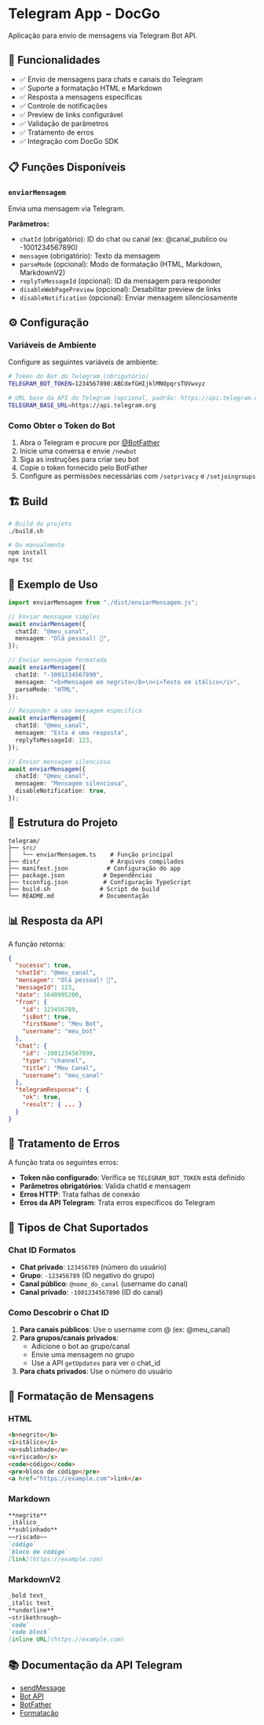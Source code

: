 # Telegram App - DocGo

Aplicação para envio de mensagens via Telegram Bot API.

## 🚀 Funcionalidades

- ✅ Envio de mensagens para chats e canais do Telegram
- ✅ Suporte a formatação HTML e Markdown
- ✅ Resposta a mensagens específicas
- ✅ Controle de notificações
- ✅ Preview de links configurável
- ✅ Validação de parâmetros
- ✅ Tratamento de erros
- ✅ Integração com DocGo SDK

## 📋 Funções Disponíveis

### `enviarMensagem`

Envia uma mensagem via Telegram.

**Parâmetros:**

- `chatId` (obrigatório): ID do chat ou canal (ex: @canal_publico ou -1001234567890)
- `mensagem` (obrigatório): Texto da mensagem
- `parseMode` (opcional): Modo de formatação (HTML, Markdown, MarkdownV2)
- `replyToMessageId` (opcional): ID da mensagem para responder
- `disableWebPagePreview` (opcional): Desabilitar preview de links
- `disableNotification` (opcional): Enviar mensagem silenciosamente

## ⚙️ Configuração

### Variáveis de Ambiente

Configure as seguintes variáveis de ambiente:

```bash
# Token do Bot do Telegram (obrigatório)
TELEGRAM_BOT_TOKEN=1234567890:ABCdefGHIjklMNOpqrsTUVwxyz

# URL base da API do Telegram (opcional, padrão: https://api.telegram.org)
TELEGRAM_BASE_URL=https://api.telegram.org
```

### Como Obter o Token do Bot

1. Abra o Telegram e procure por [@BotFather](https://t.me/botfather)
2. Inicie uma conversa e envie `/newbot`
3. Siga as instruções para criar seu bot
4. Copie o token fornecido pelo BotFather
5. Configure as permissões necessárias com `/setprivacy` e `/setjoingroups`

## 🏗️ Build

```bash
# Build do projeto
./build.sh

# Ou manualmente
npm install
npx tsc
```

## 📝 Exemplo de Uso

```typescript
import enviarMensagem from "./dist/enviarMensagem.js";

// Enviar mensagem simples
await enviarMensagem({
  chatId: "@meu_canal",
  mensagem: "Olá pessoal! 👋",
});

// Enviar mensagem formatada
await enviarMensagem({
  chatId: "-1001234567890",
  mensagem: "<b>Mensagem em negrito</b>\n<i>Texto em itálico</i>",
  parseMode: "HTML",
});

// Responder a uma mensagem específica
await enviarMensagem({
  chatId: "@meu_canal",
  mensagem: "Esta é uma resposta",
  replyToMessageId: 123,
});

// Enviar mensagem silenciosa
await enviarMensagem({
  chatId: "@meu_canal",
  mensagem: "Mensagem silenciosa",
  disableNotification: true,
});
```

## 🔧 Estrutura do Projeto

```
telegram/
├── src/
│   └── enviarMensagem.ts    # Função principal
├── dist/                    # Arquivos compilados
├── manifest.json           # Configuração do app
├── package.json           # Dependências
├── tsconfig.json          # Configuração TypeScript
├── build.sh              # Script de build
└── README.md             # Documentação
```

## 📊 Resposta da API

A função retorna:

```json
{
  "sucesso": true,
  "chatId": "@meu_canal",
  "mensagem": "Olá pessoal! 👋",
  "messageId": 123,
  "date": 1640995200,
  "from": {
    "id": 123456789,
    "isBot": true,
    "firstName": "Meu Bot",
    "username": "meu_bot"
  },
  "chat": {
    "id": -1001234567890,
    "type": "channel",
    "title": "Meu Canal",
    "username": "meu_canal"
  },
  "telegramResponse": {
    "ok": true,
    "result": { ... }
  }
}
```

## 🚨 Tratamento de Erros

A função trata os seguintes erros:

- **Token não configurado**: Verifica se `TELEGRAM_BOT_TOKEN` está definido
- **Parâmetros obrigatórios**: Valida chatId e mensagem
- **Erros HTTP**: Trata falhas de conexão
- **Erros da API Telegram**: Trata erros específicos do Telegram

## 📱 Tipos de Chat Suportados

### Chat ID Formatos

- **Chat privado**: `123456789` (número do usuário)
- **Grupo**: `-123456789` (ID negativo do grupo)
- **Canal público**: `@nome_do_canal` (username do canal)
- **Canal privado**: `-1001234567890` (ID do canal)

### Como Descobrir o Chat ID

1. **Para canais públicos**: Use o username com @ (ex: @meu_canal)
2. **Para grupos/canais privados**:
   - Adicione o bot ao grupo/canal
   - Envie uma mensagem no grupo
   - Use a API `getUpdates` para ver o chat_id
3. **Para chats privados**: Use o número do usuário

## 🎨 Formatação de Mensagens

### HTML

```html
<b>negrito</b>
<i>itálico</i>
<u>sublinhado</u>
<s>riscado</s>
<code>código</code>
<pre>bloco de código</pre>
<a href="https://example.com">link</a>
```

### Markdown

````markdown
**negrito**
_itálico_
**sublinhado**
~~riscado~~
`código`
`bloco de código`
[link](https://example.com)
````

### MarkdownV2

````markdown
_bold text_
_italic text_
**underline**
~strikethrough~
`code`
`code block`
[inline URL](https://example.com)
````

## 📚 Documentação da API Telegram

- [sendMessage](https://core.telegram.org/bots/api#sendmessage)
- [Bot API](https://core.telegram.org/bots/api)
- [BotFather](https://t.me/botfather)
- [Formatação](https://core.telegram.org/bots/api#formatting-options)
